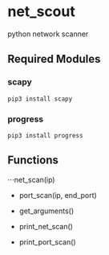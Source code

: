 # net_scout
  python network scanner
  
  ## Required Modules
  
   ### scapy
    pip3 install scapy
    
   ### progress
    pip3 install progress
    
  ## Functions
      
   ⋅⋅⋅net_scan(ip)
      
   + port_scan(ip, end_port)
      
   + get_arguments()
      
   + print_net_scan()
      
   + print_port_scan()
      
     
